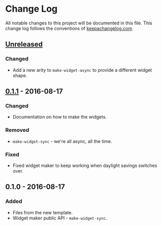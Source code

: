 # Change Log
All notable changes to this project will be documented in this file. This change log follows the conventions of [keepachangelog.com](http://keepachangelog.com/).

## [Unreleased]
### Changed
- Add a new arity to `make-widget-async` to provide a different widget shape.

## [0.1.1] - 2016-08-17
### Changed
- Documentation on how to make the widgets.

### Removed
- `make-widget-sync` - we're all async, all the time.

### Fixed
- Fixed widget maker to keep working when daylight savings switches over.

## 0.1.0 - 2016-08-17
### Added
- Files from the new template.
- Widget maker public API - `make-widget-sync`.

[Unreleased]: https://github.com/your-name/insertion-sort/compare/0.1.1...HEAD
[0.1.1]: https://github.com/your-name/insertion-sort/compare/0.1.0...0.1.1
